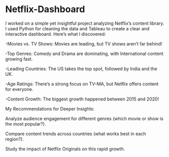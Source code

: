 # Netflix-Dashboard
I worked on a simple yet insightful project analyzing Netflix’s content library. I used Python for cleaning the data and Tableau to create a clear and interactive dashboard. Here’s what I discovered:

-Movies vs. TV Shows: Movies are leading, but TV shows aren’t far behind!

-Top Genres: Comedy and Drama are dominating, with International content growing fast.

-Leading Countries: The US takes the top spot, followed by India and the UK.

-Age Ratings: There’s a strong focus on TV-MA, but Netflix offers content for everyone.

-Content Growth: The biggest growth happened between 2015 and 2020!



My Recommendations for Deeper Insights:

Analyze audience engagement for different genres (which movie or show is the most popular?).

Compare content trends across countries (what works best in each region?).

Study the impact of Netflix Originals on this rapid growth.


